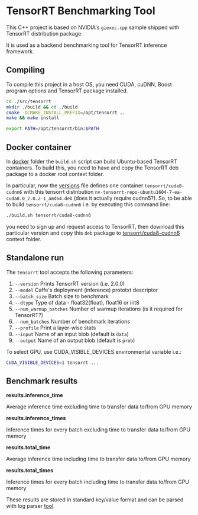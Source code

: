 # __TensorRT Benchmarking Tool__

This C++ project is based on NVIDIA's `giexec.cpp` sample shipped with
TensorRT distribution package.

It is used as a backend benchmarking tool for TensorRT inference framework.

## Compiling

To compile this project in a host OS, you need CUDA, cuDNN, Boost program options
and TensorRT package installed.
```bash
cd ./src/tensorrt
mkdir ./build && cd ./build
cmake -DCMAKE_INSTALL_PREFIX=/opt/tensorrt ..
make && make install

export PATH=/opt/tensorrt/bin:$PATH
```

## Docker container

In [docker](../../docker) folder the `build.sh` script can build Ubuntu-based
TensorRT containers. To build this, you need to have and copy the TensorRT
deb package to a docker root context folder.

In particular, now the [versions](../../docker/versions) file defines
one container `tensorrt/cuda8-cudnn6` with this tensorrt distribution `nv-tensorrt-repo-ubuntu1604-7-ea-cuda8.0_2.0.2-1_amd64.deb` (does it actually
require cudnn5?). So, to be able to build `tensorrt/cuda8-cudnn6` i.e. by executing
this command line:
```bash
./build.sh tensorrt/cuda8-cudnn6
```

you need to sign up and request access to TensorRT, then download this particular
version and copy this `deb` package to [tensorrt/cuda8-cudnn6](../../docker/tensorrt/cuda8-cudnn6)
context folder.

## Standalone run

The `tensorrt` tool accepts the following parameters:

1. `--version` Prints TensorRT version (i.e. 2.0.0)
2. `--model` Caffe's deployment (inference) prototxt descriptor
3. `--batch_size` Batch size to benchmark
4. `--dtype` Type of data - float32(float), float16 or int8
5. `--num_warmup_batches` Number of warmup iterations (is it required for TensorRT?)
6. `--num_batches` Number of benchmark iterations
7. `--profile` Print a layer-wise stats
8. `--input` Name of an input blob (default is `data`)
8. `--output` Name of an output blob (default is `prob`)


To select GPU, use CUDA_VISIBLE_DEVICES environmental variable i.e.:
```bash
CUDA_VISIBLE_DEVICES=1 tensorrt ...
```

## Benchmark results

**results.inference_time**

Average inference time excluding time to transfer data to/from GPU memory

**results.inference_times**

Inference times for every batch excluding time to transfer data to/from GPU memory

**results.total_time**

Average inference time including time to transfer data to/from GPU memory

**results.total_times**

Inference times for every batch including time to transfer data to/from GPU memory


These results are stored in standard key/value format and can be parsed with
log parser [tool](../../python/dlbs/logparser.py).
